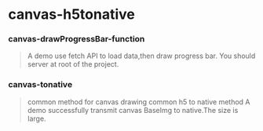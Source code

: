 # canvas-h5tonative
### canvas-drawProgressBar-function
> A demo use fetch API to load data,then draw progress bar.
> You should server at root of the project.
### canvas-tonative
> common method for canvas drawing
> common h5 to native method
> A demo successfully transmit canvas BaseImg to native.The size is large.


